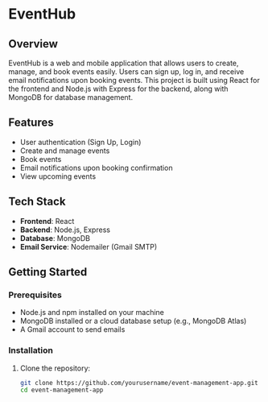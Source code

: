# EventHub

## Overview

EventHub is a web and mobile application that allows users to create, manage, and book events easily. Users can sign up, log in, and receive email notifications upon booking events. This project is built using React for the frontend and Node.js with Express for the backend, along with MongoDB for database management.

## Features

- User authentication (Sign Up, Login)
- Create and manage events
- Book events
- Email notifications upon booking confirmation
- View upcoming events

## Tech Stack

- **Frontend**: React
- **Backend**: Node.js, Express
- **Database**: MongoDB
- **Email Service**: Nodemailer (Gmail SMTP)
  
## Getting Started

### Prerequisites

- Node.js and npm installed on your machine
- MongoDB installed or a cloud database setup (e.g., MongoDB Atlas)
- A Gmail account to send emails

### Installation

1. Clone the repository:

   ```bash
   git clone https://github.com/yourusername/event-management-app.git
   cd event-management-app

